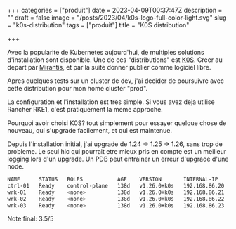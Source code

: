 +++
categories = ["produit"]
date = 2023-04-09T00:37:47Z
description = ""
draft = false
image = "/posts/2023/04/k0s-logo-full-color-light.svg"
slug = "k0s-distribution"
tags = ["produit"]
title = "K0S distribution"

+++

Avec la popularite de Kubernetes aujourd'hui, de multiples solutions d'installation sont disponible. Une de ces "distributions" est [K0S](https://web.archive.org/web/20230224143959/https://github.com/k0sproject/k0s). Creer au depart par [Mirantis](https://web.archive.org/web/20230224143959/https://www.mirantis.com/), et par la suite donner publier comme logiciel libre.

Apres quelques tests sur un cluster de dev, j'ai decider de poursuivre avec cette distribution pour mon home cluster "prod".

La configuration et l'installation est tres simple. Si vous avez deja utilise Rancher RKE1, c'est pratiquement la meme approche.

Pourquoi avoir choisi K0S? tout simplement pour essayer quelque chose de nouveau, qui s'upgrade facilement, et qui est maintenue.

Depuis l'installation initial, j'ai upgrade de 1.24 -> 1.25 -> 1.26, sans trop de probleme. Le seul hic qui pourrait etre mieux pris en compte est un meilleur logging lors d'un upgrade. Un PDB peut entrainer un erreur d'upgrade d'une node.

```bash
NAME      STATUS   ROLES           AGE    VERSION       INTERNAL-IP     EXTERNAL-IP   OS-IMAGE                         KERNEL-VERSION    CONTAINER-RUNTIME
ctrl-01   Ready    control-plane   138d   v1.26.0+k0s   192.168.86.20   <none>        Debian GNU/Linux 11 (bullseye)   5.10.0-21-amd64   containerd://1.6.15
wrk-01    Ready    <none>          138d   v1.26.0+k0s   192.168.86.21   <none>        Debian GNU/Linux 11 (bullseye)   5.10.0-21-amd64   containerd://1.6.15
wrk-02    Ready    <none>          138d   v1.26.0+k0s   192.168.86.22   <none>        Debian GNU/Linux 11 (bullseye)   5.10.0-21-amd64   containerd://1.6.15
wrk-03    Ready    <none>          138d   v1.26.0+k0s   192.168.86.23   <none>        Debian GNU/Linux 11 (bullseye)   5.10.0-21-amd64   containerd://1.6.15

```

Note final: 3.5/5
